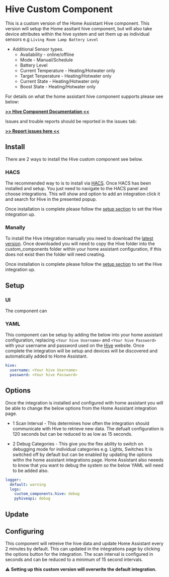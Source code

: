 # Hive Custom Component

This is a custom version of the Home Assistant Hive 
component. This version will setup the Home assitant
hive component, but will also take device attributes
within the hive system and set them up as individual
sensors e.g `Living Room Lamp Battery Level`

* Additional Sensor types.
  * Availability - online/offline
  * Mode - Manual/Schedule
  * Battery Level
  * Current Temperature - Heating/Hotwater only
  * Target Tenperature - Heating/Hotwater only
  * Current State - Heating/Hotwater only
  * Boost State - Heating/Hotwater only


For details on what the home assistant hive component supports please see below:

[**>> Hive Component Documentation <<**](https://www.home-assistant.io/integrations/hive/)

Issues and trouble reports should be reported in 
the issues tab:

[**>> Report issues here <<**](https://github.com/Pyhive/HA-Hive-Custom-Component/issues)


## Install
There are 2 ways to install the Hive custom component see below.

### HACS
The recommended way to is to install via [HACS](https://hacs.xyz/).
Once HACS has been installed and setup. You just need to navigate to the HACS panel and choose integrations.
This will show and option to add an integration click it and search for Hive in the presented popup.

Once installation is complete please follow the [setup section](#setup) to set the Hive integration up.

### Manally
To install the Hive integration manually you need to download the [latest version](https://github.com/Pyhive/HA-Hive-Custom-Component/releases/latest).
Once downloaded you will need to copy the Hive folder into the custom_components folder within your home assistant configuration, if this does not exist then the folder will need creating.

Once installation is complete please follow the [setup section](#setup) to set the Hive integration up.

## Setup

### UI
The component can 

### YAML
This component can be setup by adding the below into your home assistant 
configuration, replacing `<Your hive Username>` and `<Your hive Password>`
with your username and password used on the [Hive](https://hivehome.com/) website.
Once complete the integration will be setup and devices will be discovered and 
automatically added to Home Assistant.

```yaml
hive:
  username: <Your hive Username>
  password: <Your hive Password>
```

## Options
Once the integration is installed and configured with home assistant you will be able to 
change the below options from the Home Assistant integration page.

- 1 Scan Interval - 
This determines how often the integration should communicate with Hive to retrieve new data.
The defualt configuration is 120 seconds but can be reduced to as low as 15 seconds.

- 2 Debug Categories - 
This give you the flex ability to switch on debugging mode for individual categories e.g. Lights, Switches
It is switched off by default but can be enabled by updating the options withn the home assistant integrations page.
Home Assistant also neeeds to know that you want to debug the system so the below YAML will need to be added also.

```yaml
logger:
  default: warning
  logs:
    custom_components.hive: debug
    pyhiveapi: debug
```

## Update


## Configuring

This component will retreive the hive data and 
update Home Assistant every 2 minutes by default.
This can updated in the integrations page by 
clicking the options button for the integration.
The scan interval is configured in seconds and 
can be reduced to a minimum of 15 second intervals.

:warning: **Setting up this custom version will overwrite the default integration.**
